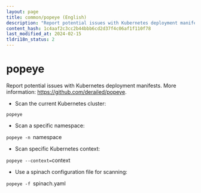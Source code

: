 ```yaml
---
layout: page
title: common/popeye (English)
description: "Report potential issues with Kubernetes deployment manifests."
content_hash: 1c4aaf2c3cc2b44bbb6cd2d37f4c06af1f110f78
last_modified_at: 2024-02-15
tldri18n_status: 2
---
```

# popeye

Report potential issues with Kubernetes deployment manifests.
More information: <https://github.com/derailed/popeye>.

- Scan the current Kubernetes cluster:

`popeye`

- Scan a specific namespace:

`popeye -n `<span class="tldr-var badge badge-pill bg-dark-lm bg-white-dm text-white-lm text-dark-dm font-weight-bold">namespace</span>

- Scan specific Kubernetes context:

`popeye --context=`<span class="tldr-var badge badge-pill bg-dark-lm bg-white-dm text-white-lm text-dark-dm font-weight-bold">context</span>

- Use a spinach configuration file for scanning:

`popeye -f `<span class="tldr-var badge badge-pill bg-dark-lm bg-white-dm text-white-lm text-dark-dm font-weight-bold">spinach.yaml</span>
